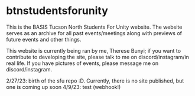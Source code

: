 # btnstudentsforunity
This is the BASIS Tucson North Students For Unity website. The website serves as an archive for all past events/meetings along with previews of future events and other things. 

This website is currently being ran by me, Therese Bunyi; if you want to contribute to developing the site, please talk to me on discord/instagram/in real life. If you have pictures of events, please message me on discord/instagram. 

2/27/23: birth of the sfu repo :D. Currently, there is no site published, but one is coming up soon 
4/9/23: test (webhook!)
